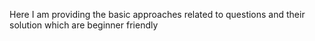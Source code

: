 Here I am providing the basic approaches related to questions and their solution which are beginner friendly
